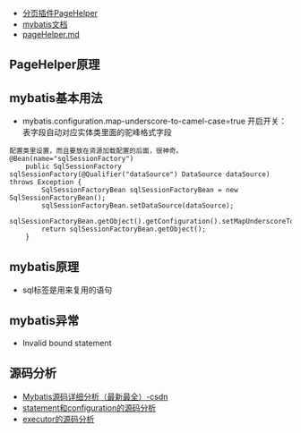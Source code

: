 - [分页插件PageHelper](https://pagehelper.github.io/docs/)
- [mybatis文档](https://mybatis.org/mybatis-3/zh/index.html)
- [pageHelper.md](pageHelper.md)
## PageHelper原理
## mybatis基本用法
- mybatis.configuration.map-underscore-to-camel-case=true 开启开关：表字段自动对应实体类里面的驼峰格式字段
```
配置类里设置，而且要放在资源加载配置的后面，很神奇。
@Bean(name="sqlSessionFactory")
    public SqlSessionFactory sqlSessionFactory(@Qualifier("dataSource") DataSource dataSource) throws Exception {
        SqlSessionFactoryBean sqlSessionFactoryBean = new SqlSessionFactoryBean();
        sqlSessionFactoryBean.setDataSource(dataSource);
        sqlSessionFactoryBean.getObject().getConfiguration().setMapUnderscoreToCamelCase(true);
        return sqlSessionFactoryBean.getObject();
    }
```
## mybatis原理
- sql标签是用来复用的语句
## mybatis异常
- Invalid bound statement
## 源码分析
- [Mybatis源码详细分析（最新最全）-csdn](https://blog.csdn.net/qq_34295193/article/details/111193065)
- [statement和configuration的源码分析](https://blog.csdn.net/ShewMi/article/details/80242339)
- [executor的源码分析](https://blog.csdn.net/ShewMi/article/details/80283094)
